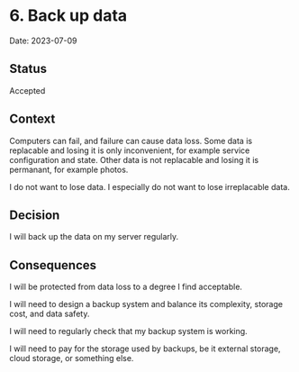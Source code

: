 # 6. Back up data

Date: 2023-07-09

## Status

Accepted

## Context

Computers can fail, and failure can cause data loss.
Some data is replacable and losing it is only inconvenient,
for example service configuration and state.
Other data is not replacable and losing it is permanant,
for example photos.

I do not want to lose data.
I especially do not want to lose irreplacable data.

## Decision

I will back up the data on my server regularly.

## Consequences

I will be protected from data loss to a degree I find acceptable.

I will need to design a backup system and balance its complexity, storage cost, and data safety.

I will need to regularly check that my backup system is working.

I will need to pay for the storage used by backups,
be it external storage, cloud storage, or something else.
